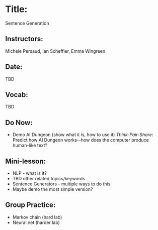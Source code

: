 # Title:
Sentence Generation

## Instructors:
Michele Persaud, Ian Scheffler, Emma Wingreen

## Date:
TBD

## Vocab:
TBD

## Do Now:
+ Demo AI Dungeon (show what it is, how to use it)
*Think-Pair-Share*: Predict how AI Dungeon works--how does the computer produce human-like text?

## Mini-lesson:
+ NLP - what is it?
+ TBD other related topics/keywords
+ Sentence Generators - multiple ways to do this
+ Maybe demo the most simple version?

## Group Practice:
+ Markov chain (hard lab)
+ Neural net (harder lab)
